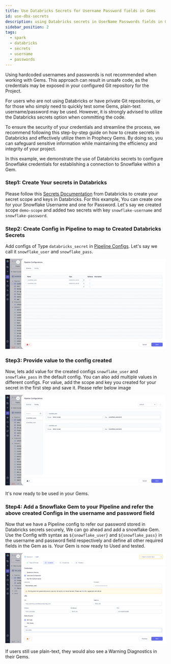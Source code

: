 ```yaml
---
title: Use Databricks Secrets for Username Password fields in Gems
id: use-dbx-secrets
description: using Databricks secrets in UserName Passwords fields in Gems
sidebar_position: 2
tags:
  - spark
  - databricks
  - secrets
  - username
  - passwords
---
```


Using hardcoded usernames and passwords is not recommended when working with Gems. This approach can result in unsafe code, as the credentials may be exposed in your configured Git repository for the Project.

For users who are not using Databricks or have private Git repositories, or for those who simply need to quickly test some Gems, plain-text username/password may be used. However, it is strongly advised to utilize the Databricks secrets option when committing the code.

To ensure the security of your credentials and streamline the process, we recommend following this step-by-step guide on how to create secrets in Databricks and effectively utilize them in Prophecy Gems. By doing so, you can safeguard sensitive information while maintaining the efficiency and integrity of your project.

In this example, we demonstrate the use of Databricks secrets to configure Snowflake credentials for establishing a connection to Snowflake within a Gem.

### Step1: Create Your secrets in Databricks

Please follow this [Secrets Documentation](https://docs.databricks.com/security/secrets/index.html) from Databricks to create your secret scope and keys in Databricks. For this example, You can create one for your Snowflake Username and one for Password. Let's say we created scope `demo-scope` and added two secrets with key `snowflake-username` and `snowflake-password`.

### Step2: Create Config in Pipeline to map to Created Databricks Secrets

Add configs of Type `databricks_secret` in [Pipeline Configs](https://docs.prophecy.io/Spark/configuration#pipeline-configuration). Let's say we call it `snowflake_user` and `snowflake_pass`.

![img.png](img/databricks_secrets_config.png)

### Step3: Provide value to the config created

Now, lets add value for the created configs `snowflake_user` and `snowflake_pass` in the default config. You can also add multiple values in different configs.
For value, add the scope and key you created for your secret in the first step and save it. Please refer below image

![img2.png](img/databricks_secrets_value.png)

It's now ready to be used in your Gems.

### Step4: Add a Snowflake Gem to your Pipeline and refer the above created Configs in the username and password field

Now that we have a Pipeline config to refer our password stored in Databricks secrets securely, We can go ahead and add a snowflake Gem.
Use the Config with syntax as `${snowflake_user}` and `${snowflake_pass}` in the username and password field respectively and define all other required fields in the Gem as is.
Your Gem is now ready to Used and tested.

![img3.png](img/snowflake_gem.png)

If users still use plain-text, they would also see a Warning Diagnostics in their Gems.
